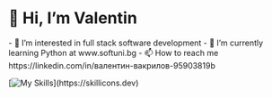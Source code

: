 <h1>👋 Hi, I’m Valentin</h1>
- 👀 I’m interested in full stack software development
- 🌱 I’m currently learning Python at www.softuni.bg
- 📫 How to reach me https://linkedin.com/in/валентин-вакрилов-95903819b

[![My Skills](https://skillicons.dev/icons?i=py,js,html,css,django,postgres,docker,vscode,nodejs,postman,)](https://skillicons.dev)

<!---
Valentin-Vakrilov/Valentin-Vakrilov is a ✨ special ✨ repository because its `README.md` (this file) appears on your GitHub profile.
You can click the Preview link to take a look at your changes.
--->
